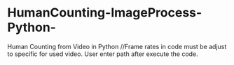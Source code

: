 # HumanCounting-ImageProcess-Python-
Human Counting from Video in Python
//Frame rates in code must be adjust to specific for used video. User enter path after execute the code.
